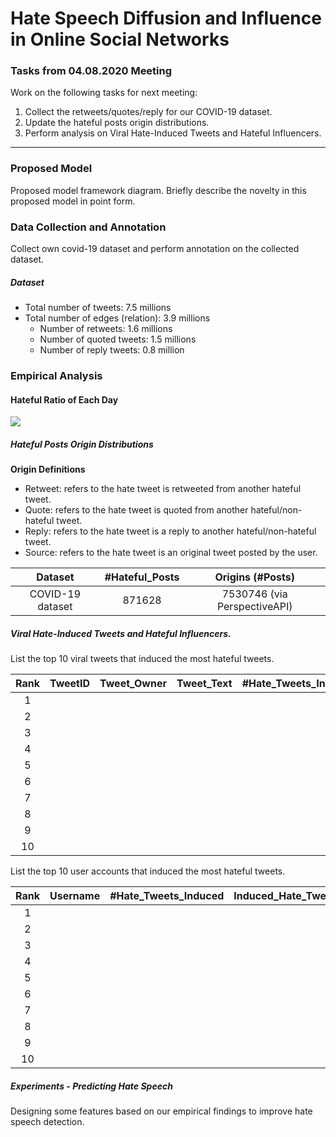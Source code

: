 # Hate Speech Diffusion and Influence in Online Social Networks 

### Tasks from 04.08.2020 Meeting
Work on the following tasks for next meeting:
1. Collect the retweets/quotes/reply for our COVID-19 dataset.
2. Update the hateful posts origin distributions.
3. Perform analysis on Viral Hate-Induced Tweets and Hateful Influencers.

---
### Proposed Model
Proposed model framework diagram. Briefly describe the novelty in this proposed model in point form.

### Data Collection and Annotation
Collect own covid-19 dataset and perform annotation on the collected dataset.

##### Dataset
* Total number of tweets: 7.5 millions
* Total number of edges (relation): 3.9 millions
	* Number of retweets: 1.6 millions
	* Number of quoted tweets: 1.5 millions
	* Number of reply tweets: 0.8 million

### Empirical Analysis
#### Hateful Ratio of Each Day
![](https://i.imgur.com/DYb9Q1j.png)
##### Hateful Posts Origin Distributions
**Origin Definitions**
- Retweet: refers to the hate tweet is retweeted from another hateful tweet.
- Quote: refers to the hate tweet is quoted from another hateful/non-hateful tweet.
- Reply: refers to the hate tweet is a reply to another hateful/non-hateful tweet.
- Source: refers to the hate tweet is an original tweet posted by the user.

|Dataset| #Hateful_Posts | Origins (#Posts) |
|:-----:|:------:|:---------------:|
| COVID-19 dataset| 871628  | 7530746 (via PerspectiveAPI) |

##### Viral Hate-Induced Tweets and Hateful Influencers.
List the top 10 viral tweets that induced the most hateful tweets.

|Rank| TweetID | Tweet_Owner | Tweet_Text | #Hate_Tweets_Induced | Induced_Hate_Tweet_Text |
|:--:|:-------:|:-----------:|:----------:|:--------------------:|:-----------------------:|
|1   |         |             |            |                      |                         |
|2   |         |             |            |                      |                         |
|3   |         |             |            |                      |                         |
|4   |         |             |            |                      |                         |
|5   |         |             |            |                      |                         |
|6   |         |             |            |                      |                         |
|7   |         |             |            |                      |                         |
|8   |         |             |            |                      |                         |
|9   |         |             |            |                      |                         |
|10  |         |             |            |                      |                         |

List the top 10 user accounts that induced the most hateful tweets.

|Rank| Username | #Hate_Tweets_Induced | Induced_Hate_Tweet_Text |
|:--:|:--------:|:--------------------:|:-----------------------:|
|1   |          |                      |                         |
|2   |          |                      |                         |
|3   |          |                      |                         |
|4   |          |                      |                         |
|5   |          |                      |                         |
|6   |          |                      |                         |
|7   |          |                      |                         |
|8   |          |                      |                         |
|9   |          |                      |                         |
|10  |          |                      |                         |

##### Experiments - Predicting Hate Speech
Designing some features based on our empirical findings to improve hate speech detection.



